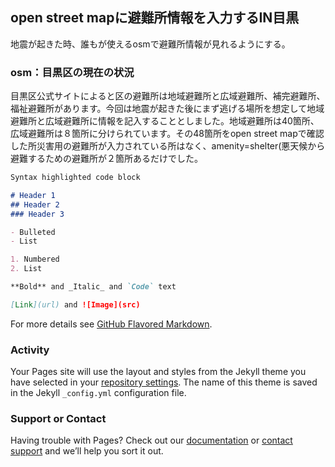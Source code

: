 ## open street mapに避難所情報を入力するIN目黒

地震が起きた時、誰もが使えるosmで避難所情報が見れるようにする。

### osm：目黒区の現在の状況

目黒区公式サイトによると区の避難所は地域避難所と広域避難所、補完避難所、福祉避難所があります。今回は地震が起きた後にまず逃げる場所を想定して地域避難所と広域避難所に情報を記入することとしました。地域避難所は40箇所、広域避難所は８箇所に分けられています。その48箇所をopen street mapで確認した所災害用の避難所が入力されている所はなく、amenity=shelter(悪天候から避難するための避難所が２箇所あるだけでした。

```markdown
Syntax highlighted code block

# Header 1
## Header 2
### Header 3

- Bulleted
- List

1. Numbered
2. List

**Bold** and _Italic_ and `Code` text

[Link](url) and ![Image](src)
```

For more details see [GitHub Flavored Markdown](https://guides.github.com/features/mastering-markdown/).

### Activity

Your Pages site will use the layout and styles from the Jekyll theme you have selected in your [repository settings](https://github.com/furuhashilab/www4yamaguchishiori/settings). The name of this theme is saved in the Jekyll `_config.yml` configuration file.

### Support or Contact

Having trouble with Pages? Check out our [documentation](https://help.github.com/categories/github-pages-basics/) or [contact support](https://github.com/contact) and we’ll help you sort it out.
